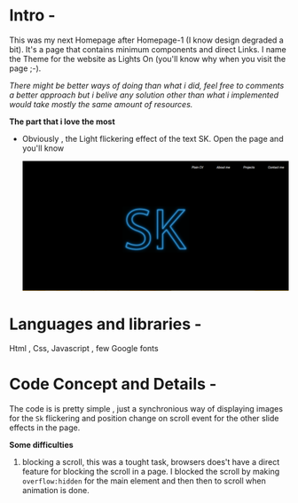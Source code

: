 # Intro - 

This was my next Homepage after Homepage-1 (I know design degraded a bit). It's
a page that contains minimum components and direct Links. I name the Theme for the
website as Lights On (you'll know why when you visit the page ;-).


*There might be better ways of doing than what i did, feel free to comments a better approach but i belive any solution other than what i implemented would take mostly the same amount of resources.*

**The part that i love the most**

- Obviously , the Light flickering effect of the text SK. Open the page and you'll know

    ![cool part 1](cool1.png)



# Languages and libraries - 

Html , Css, Javascript , few Google fonts

# Code Concept and Details - 

The code is is pretty simple , just a synchronious way of displaying images for the
`Sk` flickering and position change on scroll event for the other slide effects 
in the page.

**Some difficulties**

1. blocking a scroll, this was a tought task, browsers does't have a direct feature for 
blocking the scroll in a page. 
I blocked the scroll by making `overflow:hidden` for the main element and then then to scroll
when animation is done. 